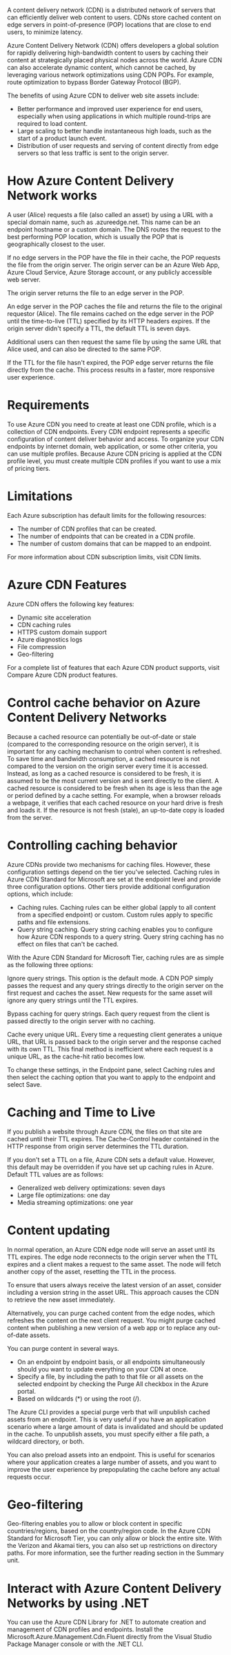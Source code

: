 A content delivery network (CDN) is a distributed network of servers that can efficiently deliver web content to users. CDNs store cached content on edge servers in point-of-presence (POP) locations that are close to end users, to minimize latency.

Azure Content Delivery Network (CDN) offers developers a global solution for rapidly delivering high-bandwidth content to users by caching their content at strategically placed physical nodes across the world. Azure CDN can also accelerate dynamic content, which cannot be cached, by leveraging various network optimizations using CDN POPs. For example, route optimization to bypass Border Gateway Protocol (BGP).

The benefits of using Azure CDN to deliver web site assets include:

- Better performance and improved user experience for end users, especially when using applications in which multiple round-trips are required to load content.
- Large scaling to better handle instantaneous high loads, such as the start of a product launch event.
- Distribution of user requests and serving of content directly from edge servers so that less traffic is sent to the origin server.

# How Azure Content Delivery Network works

A user (Alice) requests a file (also called an asset) by using a URL with a special domain name, such as <endpoint name>.azureedge.net. This name can be an endpoint hostname or a custom domain. The DNS routes the request to the best performing POP location, which is usually the POP that is geographically closest to the user.

If no edge servers in the POP have the file in their cache, the POP requests the file from the origin server. The origin server can be an Azure Web App, Azure Cloud Service, Azure Storage account, or any publicly accessible web server.

The origin server returns the file to an edge server in the POP.

An edge server in the POP caches the file and returns the file to the original requestor (Alice). The file remains cached on the edge server in the POP until the time-to-live (TTL) specified by its HTTP headers expires. If the origin server didn't specify a TTL, the default TTL is seven days.

Additional users can then request the same file by using the same URL that Alice used, and can also be directed to the same POP.

If the TTL for the file hasn't expired, the POP edge server returns the file directly from the cache. This process results in a faster, more responsive user experience.

# Requirements

To use Azure CDN you need to create at least one CDN profile, which is a collection of CDN endpoints. Every CDN endpoint represents a specific configuration of content deliver behavior and access. To organize your CDN endpoints by internet domain, web application, or some other criteria, you can use multiple profiles. Because Azure CDN pricing is applied at the CDN profile level, you must create multiple CDN profiles if you want to use a mix of pricing tiers.

# Limitations

Each Azure subscription has default limits for the following resources:

- The number of CDN profiles that can be created.
- The number of endpoints that can be created in a CDN profile.
- The number of custom domains that can be mapped to an endpoint.

For more information about CDN subscription limits, visit CDN limits.

# Azure CDN Features

Azure CDN offers the following key features:

- Dynamic site acceleration
- CDN caching rules
- HTTPS custom domain support
- Azure diagnostics logs
- File compression
- Geo-filtering

For a complete list of features that each Azure CDN product supports, visit Compare Azure CDN product features.

# Control cache behavior on Azure Content Delivery Networks

Because a cached resource can potentially be out-of-date or stale (compared to the corresponding resource on the origin server), it is important for any caching mechanism to control when content is refreshed. To save time and bandwidth consumption, a cached resource is not compared to the version on the origin server every time it is accessed. Instead, as long as a cached resource is considered to be fresh, it is assumed to be the most current version and is sent directly to the client. A cached resource is considered to be fresh when its age is less than the age or period defined by a cache setting. For example, when a browser reloads a webpage, it verifies that each cached resource on your hard drive is fresh and loads it. If the resource is not fresh (stale), an up-to-date copy is loaded from the server.

# Controlling caching behavior

Azure CDNs provide two mechanisms for caching files. However, these configuration settings depend on the tier you've selected. Caching rules in Azure CDN Standard for Microsoft are set at the endpoint level and provide three configuration options. Other tiers provide additional configuration options, which include:

- Caching rules. Caching rules can be either global (apply to all content from a specified endpoint) or custom. Custom rules apply to specific paths and file extensions.
- Query string caching. Query string caching enables you to configure how Azure CDN responds to a query string. Query string caching has no effect on files that can't be cached.

With the Azure CDN Standard for Microsoft Tier, caching rules are as simple as the following three options:

Ignore query strings. This option is the default mode. A CDN POP simply passes the request and any query strings directly to the origin server on the first request and caches the asset. New requests for the same asset will ignore any query strings until the TTL expires.

Bypass caching for query strings. Each query request from the client is passed directly to the origin server with no caching.

Cache every unique URL. Every time a requesting client generates a unique URL, that URL is passed back to the origin server and the response cached with its own TTL. This final method is inefficient where each request is a unique URL, as the cache-hit ratio becomes low.

To change these settings, in the Endpoint pane, select Caching rules and then select the caching option that you want to apply to the endpoint and select Save.

# Caching and Time to Live

If you publish a website through Azure CDN, the files on that site are cached until their TTL expires. The Cache-Control header contained in the HTTP response from origin server determines the TTL duration.

If you don't set a TTL on a file, Azure CDN sets a default value. However, this default may be overridden if you have set up caching rules in Azure. Default TTL values are as follows:

- Generalized web delivery optimizations: seven days
- Large file optimizations: one day
- Media streaming optimizations: one year

# Content updating

In normal operation, an Azure CDN edge node will serve an asset until its TTL expires. The edge node reconnects to the origin server when the TTL expires and a client makes a request to the same asset. The node will fetch another copy of the asset, resetting the TTL in the process.

To ensure that users always receive the latest version of an asset, consider including a version string in the asset URL. This approach causes the CDN to retrieve the new asset immediately.

Alternatively, you can purge cached content from the edge nodes, which refreshes the content on the next client request. You might purge cached content when publishing a new version of a web app or to replace any out-of-date assets.

You can purge content in several ways.

- On an endpoint by endpoint basis, or all endpoints simultaneously should you want to update everything on your CDN at once.
- Specify a file, by including the path to that file or all assets on the selected endpoint by checking the Purge All checkbox in the Azure portal.
- Based on wildcards (*) or using the root (/).

The Azure CLI provides a special purge verb that will unpublish cached assets from an endpoint. This is very useful if you have an application scenario where a large amount of data is invalidated and should be updated in the cache. To unpublish assets, you must specify either a file path, a wildcard directory, or both.

You can also preload assets into an endpoint. This is useful for scenarios where your application creates a large number of assets, and you want to improve the user experience by prepopulating the cache before any actual requests occur.

# Geo-filtering

Geo-filtering enables you to allow or block content in specific countries/regions, based on the country/region code. In the Azure CDN Standard for Microsoft Tier, you can only allow or block the entire site. With the Verizon and Akamai tiers, you can also set up restrictions on directory paths. For more information, see the further reading section in the Summary unit.

# Interact with Azure Content Delivery Networks by using .NET

You can use the Azure CDN Library for .NET to automate creation and management of CDN profiles and endpoints. Install the Microsoft.Azure.Management.Cdn.Fluent directly from the Visual Studio Package Manager console or with the .NET CLI.